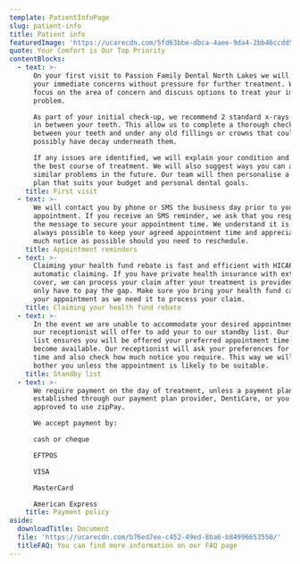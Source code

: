 ```yaml
---
template: PatientInfoPage
slug: patient-info
title: Patient info
featuredImage: 'https://ucarecdn.com/5fd63bbe-dbca-4aee-9da4-2bb46ccdd53f/'
quote: Your Comfort is Our Top Priority
contentBlocks:
  - text: >-
      On your first visit to Passion Family Dental North Lakes we will address
      your immediate concerns without pressure for further treatment. We will
      focus on the area of concern and discuss options to treat your immediate
      problem.

      As part of your initial check-up, we recommend 2 standard x-rays to check
      in between your teeth. This allow us to complete a thorough check in
      between your teeth and under any old fillings or crowns that could
      possibly have decay underneath them.

      If any issues are identified, we will explain your condition and advise
      the best course of treatment. We will also suggest ways you can avoid
      similar problems in the future. Our team will then personalise a treatment
      plan that suits your budget and personal dental goals.
    title: First visit
  - text: >-
      We will contact you by phone or SMS the business day prior to your
      appointment. If you receive an SMS reminder, we ask that you respond to
      the message to secure your appointment time. We understand it is not
      always possible to keep your agreed appointment time and appreciate as
      much notice as possible should you need to reschedule.
    title: Appointment reminders
  - text: >-
      Claiming your health fund rebate is fast and efficient with HICAPS
      automatic claiming. If you have private health insurance with extras
      cover, we can process your claim after your treatment is provided and you
      only have to pay the gap. Make sure you bring your health fund card to
      your appointment as we need it to process your claim.
    title: Claiming your health fund rebate
  - text: >-
      In the event we are unable to accommodate your desired appointment time,
      our receptionist will offer to add your to our standby list. Our standby
      list ensures you will be offered your preferred appointment time should it
      become available. Our receptionist will ask your preferences for day and
      time and also check how much notice you require. This way we will not
      bother you unless the appointment is likely to be suitable.
    title: Standby list
  - text: >-
      We require payment on the day of treatment, unless a payment plan has been
      established through our payment plan provider, DentiCare, or you have been
      approved to use zipPay.

      We accept payment by:

      cash or cheque

      EFTPOS

      VISA

      MasterCard

      American Express
    title: Payment policy
aside:
  downloadTitle: Document
  file: 'https://ucarecdn.com/b76ed7ee-c452-49ed-8ba6-b84996653550/'
  titleFAQ: You can find more information on our FAQ page
---
```


